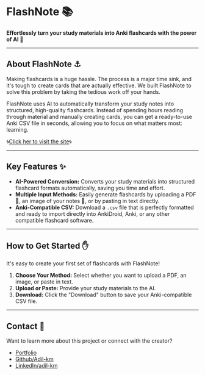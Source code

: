 # FlashNote :books:

**Effortlessly turn your study materials into Anki flashcards with the power of AI 🤖**

---

## About FlashNote :anchor:

Making flashcards is a huge hassle. The process is a major time sink, and it's tough to create cards that are actually effective. We built FlashNote to solve this problem by taking the tedious work off your hands.

FlashNote uses AI to automatically transform your study notes into structured, high-quality flashcards. Instead of spending hours reading through material and manually creating cards, you can get a ready-to-use Anki CSV file in seconds, allowing you to focus on what matters most: learning.

:cyclone:[Click her to visit the site](https://flashnote-8b6m.onrender.com/?utm_source=GitHub&utm_medium=social&utm_campaign=README.md&utm_term=repository+details):cyclone:

---

## Key Features :sparkles:

* **AI-Powered Conversion:** Converts your study materials into structured flashcard formats automatically, saving you time and effort.
* **Multiple Input Methods:** Easily generate flashcards by uploading a PDF :page_facing_up:, an image of your notes :orange_book:, or by pasting in text directly.
* **Anki-Compatible CSV:** Download a `.csv` file that is perfectly formatted and ready to import directly into AnkiDroid, Anki, or any other compatible flashcard software.

---

## How to Get Started :raised_hand:

It's easy to create your first set of flashcards with FlashNote!

1.  **Choose Your Method:** Select whether you want to upload a PDF, an image, or paste in text.
2.  **Upload or Paste:** Provide your study materials to the AI.
3.  **Download:** Click the "Download" button to save your Anki-compatible CSV file.

---

## Contact :speech_balloon:

Want to learn more about this project or connect with the creator?

* [Portfolio](https://my-portfolio-gamma-nine-79.vercel.app/)
* [Github/Adil-km](https://github.com/Adil-km/FlashNote)
* [LinkedIn/adil-km](https://www.linkedin.com/in/adil-km)
